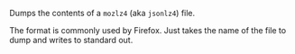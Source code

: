 Dumps the contents of a `mozlz4` (aka `jsonlz4`) file.

The format is commonly used by Firefox.  Just takes the name of the file to
dump and writes to standard out.
